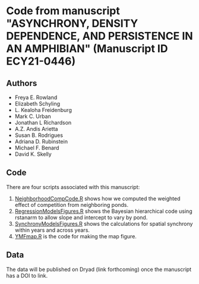 # Code from manuscript "ASYNCHRONY, DENSITY DEPENDENCE, AND PERSISTENCE IN AN AMPHIBIAN" (Manuscript ID ECY21-0446)

## Authors
- Freya E. Rowland
- Elizabeth Schyling
- L. Kealoha Freidenburg
- Mark C. Urban
- Jonathan L Richardson
- A.Z. Andis Arietta
- Susan B. Rodrigues
- Adriana D. Rubinstein
- Michael F. Benard
- David K. Skelly

## Code

There are four scripts associated with this manuscript:

1) [NeighborhoodCompCode.R](<NeighborhoodCompCode.R>) shows how we computed the weighted effect of competition from neighboring ponds.
2) [RegressionModelsFigures.R](<RegressionModelsFigures.R>) shows the Bayesian hierarchical code using rstanarm to allow slope and intercept to vary by pond.
3) [SynchronyModelsFigures.R](<SynchronyModelsFigures.R>) shows the calculations for spatial synchrony within years and across years.
4) [YMFmap.R](<YMFmap.R>) is the code for making the map figure.

## Data

The data will be published on Dryad (link forthcoming) once the manuscript has a DOI to link.

